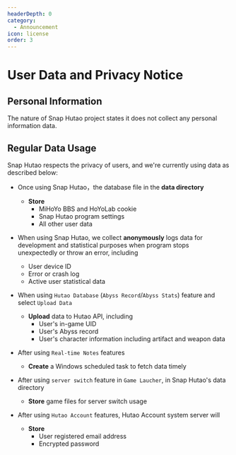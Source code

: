 ```yaml
---
headerDepth: 0
category:
  - Announcement
icon: license
order: 3
---
```


# User Data and Privacy Notice
## Personal Information
The nature of Snap Hutao project states it does not collect any personal information data.

## Regular Data Usage
Snap Hutao respects the privacy of users, and we're currently using data as described below:

- Once using Snap Hutao，the database file in the **data directory**
    - **Store**
        - MiHoYo BBS and HoYoLab cookie
        - Snap Hutao program settings
        - All other user data

- When using Snap Hutao, we collect **anonymously** logs data for development and statistical purposes 
when program stops unexpectedly or throw an error, including
    - User device ID
    - Error or crash log
    - Active user statistical data

- When using `Hutao Database` (`Abyss Record`/`Abyss Stats`) feature and select `Upload Data`
    - **Upload** data to Hutao API, including
        - User's in-game UID
        - User's Abyss record
        - User's character information including artifact and weapon data

- After using `Real-time Notes` features
  - **Create** a Windows scheduled task to fetch data timely

- After using `server switch` feature in `Game Laucher`, in Snap Hutao's data directory
  - **Store** game files for server switch usage

- After using `Hutao Account` features, Hutao Account system server will
  - **Store**
    - User registered email address
    - Encrypted password